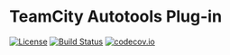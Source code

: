 TeamCity Autotools Plug-in
==========================
[![License](https://img.shields.io/badge/License-Apache%202.0-blue.svg)](https://opensource.org/licenses/Apache-2.0)
[![Build Status](https://api.travis-ci.org/unix-junkie/teamcity-autotools-plugin.png?branch=master)](https://travis-ci.org/unix-junkie/teamcity-autotools-plugin)
[![codecov.io](http://codecov.io/github/unix-junkie/teamcity-autotools-plugin/coverage.svg?branch=master)](http://codecov.io/github/unix-junkie/teamcity-autotools-plugin?branch=master)